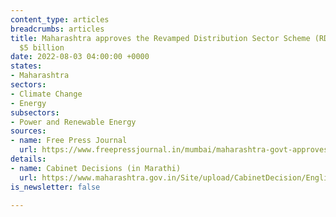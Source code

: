 ```yaml
---
content_type: articles
breadcrumbs: articles
title: Maharashtra approves the Revamped Distribution Sector Scheme (RDSS) of about
  $5 billion
date: 2022-08-03 04:00:00 +0000
states:
- Maharashtra
sectors:
- Climate Change
- Energy
subsectors:
- Power and Renewable Energy
sources:
- name: Free Press Journal
  url: https://www.freepressjournal.in/mumbai/maharashtra-govt-approves-power-distribution-reform-scheme-worth-rs-39602-crore
details:
- name: Cabinet Decisions (in Marathi)
  url: https://www.maharashtra.gov.in/Site/upload/CabinetDecision/English/27-07-2022%20Cabinet%20Decision%20(Meeting%20No.4).pdf
is_newsletter: false

---
```

